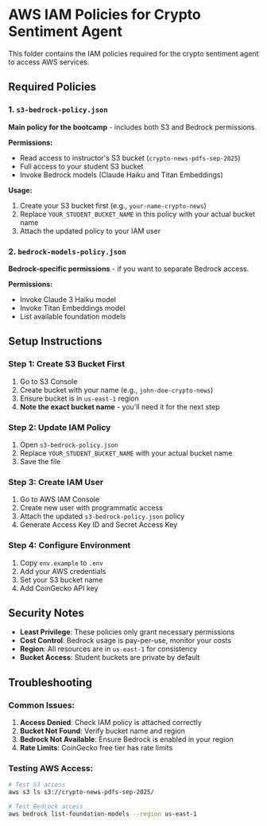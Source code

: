 # AWS IAM Policies for Crypto Sentiment Agent

This folder contains the IAM policies required for the crypto sentiment agent to access AWS services.

## Required Policies

### 1. `s3-bedrock-policy.json`
**Main policy for the bootcamp** - includes both S3 and Bedrock permissions.

**Permissions:**
- Read access to instructor's S3 bucket (`crypto-news-pdfs-sep-2025`)
- Full access to your student S3 bucket
- Invoke Bedrock models (Claude Haiku and Titan Embeddings)

**Usage:**
1. Create your S3 bucket first (e.g., `your-name-crypto-news`)
2. Replace `YOUR_STUDENT_BUCKET_NAME` in this policy with your actual bucket name
3. Attach the updated policy to your IAM user

### 2. `bedrock-models-policy.json`
**Bedrock-specific permissions** - if you want to separate Bedrock access.

**Permissions:**
- Invoke Claude 3 Haiku model
- Invoke Titan Embeddings model
- List available foundation models

## Setup Instructions

### Step 1: Create S3 Bucket First
1. Go to S3 Console
2. Create bucket with your name (e.g., `john-doe-crypto-news`)
3. Ensure bucket is in `us-east-1` region
4. **Note the exact bucket name** - you'll need it for the next step

### Step 2: Update IAM Policy
1. Open `s3-bedrock-policy.json`
2. Replace `YOUR_STUDENT_BUCKET_NAME` with your actual bucket name
3. Save the file

### Step 3: Create IAM User
1. Go to AWS IAM Console
2. Create new user with programmatic access
3. Attach the updated `s3-bedrock-policy.json` policy
4. Generate Access Key ID and Secret Access Key

### Step 4: Configure Environment
1. Copy `env.example` to `.env`
2. Add your AWS credentials
3. Set your S3 bucket name
4. Add CoinGecko API key

## Security Notes

- **Least Privilege**: These policies only grant necessary permissions
- **Cost Control**: Bedrock usage is pay-per-use, monitor your costs
- **Region**: All resources are in `us-east-1` for consistency
- **Bucket Access**: Student buckets are private by default

## Troubleshooting

### Common Issues:
1. **Access Denied**: Check IAM policy is attached correctly
2. **Bucket Not Found**: Verify bucket name and region
3. **Bedrock Not Available**: Ensure Bedrock is enabled in your region
4. **Rate Limits**: CoinGecko free tier has rate limits

### Testing AWS Access:
```bash
# Test S3 access
aws s3 ls s3://crypto-news-pdfs-sep-2025/

# Test Bedrock access
aws bedrock list-foundation-models --region us-east-1
```
